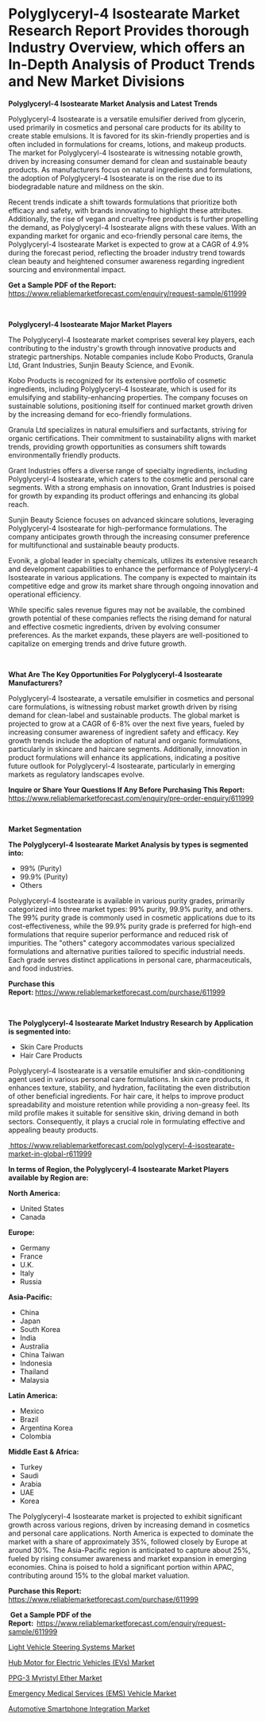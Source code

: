 <p><h1>Polyglyceryl-4 Isostearate Market Research Report Provides thorough Industry Overview, which offers an In-Depth Analysis of Product Trends and New Market Divisions</h1></p><p><strong>Polyglyceryl-4 Isostearate Market Analysis and Latest Trends</strong></p>
<p><p>Polyglyceryl-4 Isostearate is a versatile emulsifier derived from glycerin, used primarily in cosmetics and personal care products for its ability to create stable emulsions. It is favored for its skin-friendly properties and is often included in formulations for creams, lotions, and makeup products. The market for Polyglyceryl-4 Isostearate is witnessing notable growth, driven by increasing consumer demand for clean and sustainable beauty products. As manufacturers focus on natural ingredients and formulations, the adoption of Polyglyceryl-4 Isostearate is on the rise due to its biodegradable nature and mildness on the skin. </p><p>Recent trends indicate a shift towards formulations that prioritize both efficacy and safety, with brands innovating to highlight these attributes. Additionally, the rise of vegan and cruelty-free products is further propelling the demand, as Polyglyceryl-4 Isostearate aligns with these values. With an expanding market for organic and eco-friendly personal care items, the Polyglyceryl-4 Isostearate Market is expected to grow at a CAGR of 4.9% during the forecast period, reflecting the broader industry trend towards clean beauty and heightened consumer awareness regarding ingredient sourcing and environmental impact.</p></p>
<p><strong>Get a Sample PDF of the Report:&nbsp;</strong> <a href="https://www.reliablemarketforecast.com/enquiry/request-sample/611999?utm_campaign=1134&utm_medium=2&utm_source=Github&utm_content=ia&utm_term=10122024&utm_id=polyglyceryl-4-isostearate">https://www.reliablemarketforecast.com/enquiry/request-sample/611999</a></p>
<p>&nbsp;</p>
<p><strong>Polyglyceryl-4 Isostearate Major Market Players</strong></p>
<p><p>The Polyglyceryl-4 Isostearate market comprises several key players, each contributing to the industry's growth through innovative products and strategic partnerships. Notable companies include Kobo Products, Granula Ltd, Grant Industries, Sunjin Beauty Science, and Evonik.</p><p>Kobo Products is recognized for its extensive portfolio of cosmetic ingredients, including Polyglyceryl-4 Isostearate, which is used for its emulsifying and stability-enhancing properties. The company focuses on sustainable solutions, positioning itself for continued market growth driven by the increasing demand for eco-friendly formulations.</p><p>Granula Ltd specializes in natural emulsifiers and surfactants, striving for organic certifications. Their commitment to sustainability aligns with market trends, providing growth opportunities as consumers shift towards environmentally friendly products.</p><p>Grant Industries offers a diverse range of specialty ingredients, including Polyglyceryl-4 Isostearate, which caters to the cosmetic and personal care segments. With a strong emphasis on innovation, Grant Industries is poised for growth by expanding its product offerings and enhancing its global reach.</p><p>Sunjin Beauty Science focuses on advanced skincare solutions, leveraging Polyglyceryl-4 Isostearate for high-performance formulations. The company anticipates growth through the increasing consumer preference for multifunctional and sustainable beauty products.</p><p>Evonik, a global leader in specialty chemicals, utilizes its extensive research and development capabilities to enhance the performance of Polyglyceryl-4 Isostearate in various applications. The company is expected to maintain its competitive edge and grow its market share through ongoing innovation and operational efficiency.</p><p>While specific sales revenue figures may not be available, the combined growth potential of these companies reflects the rising demand for natural and effective cosmetic ingredients, driven by evolving consumer preferences. As the market expands, these players are well-positioned to capitalize on emerging trends and drive future growth.</p></p>
<p>&nbsp;</p>
<p><strong>What Are The Key Opportunities For Polyglyceryl-4 Isostearate Manufacturers?</strong></p>
<p><p>Polyglyceryl-4 Isostearate, a versatile emulsifier in cosmetics and personal care formulations, is witnessing robust market growth driven by rising demand for clean-label and sustainable products. The global market is projected to grow at a CAGR of 6-8% over the next five years, fueled by increasing consumer awareness of ingredient safety and efficacy. Key growth trends include the adoption of natural and organic formulations, particularly in skincare and haircare segments. Additionally, innovation in product formulations will enhance its applications, indicating a positive future outlook for Polyglyceryl-4 Isostearate, particularly in emerging markets as regulatory landscapes evolve.</p></p>
<p><strong>Inquire or Share Your Questions If Any Before Purchasing This Report:</strong> <a href="https://www.reliablemarketforecast.com/enquiry/pre-order-enquiry/611999?utm_campaign=1134&utm_medium=2&utm_source=Github&utm_content=ia&utm_term=10122024&utm_id=polyglyceryl-4-isostearate">https://www.reliablemarketforecast.com/enquiry/pre-order-enquiry/611999</a></p>
<p>&nbsp;</p>
<p><strong>Market Segmentation</strong></p>
<p><strong>The Polyglyceryl-4 Isostearate Market Analysis by types is segmented into:</strong></p>
<p><ul><li>99% (Purity)</li><li>99.9% (Purity)</li><li>Others</li></ul></p>
<p><p>Polyglyceryl-4 Isostearate is available in various purity grades, primarily categorized into three market types: 99% purity, 99.9% purity, and others. The 99% purity grade is commonly used in cosmetic applications due to its cost-effectiveness, while the 99.9% purity grade is preferred for high-end formulations that require superior performance and reduced risk of impurities. The "others" category accommodates various specialized formulations and alternative purities tailored to specific industrial needs. Each grade serves distinct applications in personal care, pharmaceuticals, and food industries.</p></p>
<p><strong>Purchase this Report:&nbsp;</strong><a href="https://www.reliablemarketforecast.com/purchase/611999?utm_campaign=1134&utm_medium=2&utm_source=Github&utm_content=ia&utm_term=10122024&utm_id=polyglyceryl-4-isostearate">https://www.reliablemarketforecast.com/purchase/611999</a></p>
<p>&nbsp;</p>
<p><strong>The Polyglyceryl-4 Isostearate Market Industry Research by Application is segmented into:</strong></p>
<p><ul><li>Skin Care Products</li><li>Hair Care Products</li></ul></p>
<p><p>Polyglyceryl-4 Isostearate is a versatile emulsifier and skin-conditioning agent used in various personal care formulations. In skin care products, it enhances texture, stability, and hydration, facilitating the even distribution of other beneficial ingredients. For hair care, it helps to improve product spreadability and moisture retention while providing a non-greasy feel. Its mild profile makes it suitable for sensitive skin, driving demand in both sectors. Consequently, it plays a crucial role in formulating effective and appealing beauty products.</p></p>
<p><a href="https://www.reliablemarketforecast.com/polyglyceryl-4-isostearate-market-in-global-r611999?utm_campaign=1134&utm_medium=2&utm_source=Github&utm_content=ia&utm_term=10122024&utm_id=polyglyceryl-4-isostearate">&nbsp;https://www.reliablemarketforecast.com/polyglyceryl-4-isostearate-market-in-global-r611999</a></p>
<p><strong>In terms of Region, the Polyglyceryl-4 Isostearate Market Players available by Region are:</strong></p>
<p>
    <p> <strong> North America: </strong>
        <ul>
            <li>United States</li>
            <li>Canada</li>
        </ul>
        </p> 
    <p> <strong> Europe: </strong>
        <ul>
            <li>Germany</li>
            <li>France</li>
            <li>U.K.</li>
            <li>Italy</li>
            <li>Russia</li>
        </ul>
        </p> 
    <p> <strong> Asia-Pacific: </strong>
        <ul>
            <li>China</li>
            <li>Japan</li>
            <li>South Korea</li>
            <li>India</li>
            <li>Australia</li>
            <li>China Taiwan</li>
            <li>Indonesia</li>
            <li>Thailand</li>
            <li>Malaysia</li>
        </ul>
        </p> 
    <p> <strong> Latin America: </strong>
        <ul>
            <li>Mexico</li>
            <li>Brazil</li>
            <li>Argentina Korea</li>
            <li>Colombia</li>
        </ul>
        </p> 
    <p> <strong> Middle East & Africa: </strong>
        <ul>
            <li>Turkey</li>
            <li>Saudi</li>
            <li>Arabia</li>
            <li>UAE</li>
            <li>Korea</li>
        </ul>
    </p>
    </p>
<p><p>The Polyglyceryl-4 Isostearate market is projected to exhibit significant growth across various regions, driven by increasing demand in cosmetics and personal care applications. North America is expected to dominate the market with a share of approximately 35%, followed closely by Europe at around 30%. The Asia-Pacific region is anticipated to capture about 25%, fueled by rising consumer awareness and market expansion in emerging economies. China is poised to hold a significant portion within APAC, contributing around 15% to the global market valuation.</p></p>
<p><strong>Purchase this Report: </strong><a href="https://www.reliablemarketforecast.com/purchase/611999?utm_campaign=1134&utm_medium=2&utm_source=Github&utm_content=ia&utm_term=10122024&utm_id=polyglyceryl-4-isostearate">https://www.reliablemarketforecast.com/purchase/611999</a></p>
<p>&nbsp;<strong>Get a Sample PDF of the Report:&nbsp;&nbsp;</strong><a href="https://www.reliablemarketforecast.com/enquiry/request-sample/611999?utm_campaign=1134&utm_medium=2&utm_source=Github&utm_content=ia&utm_term=10122024&utm_id=polyglyceryl-4-isostearate">https://www.reliablemarketforecast.com/enquiry/request-sample/611999</a></p>
<p><strong></strong></p>
<p><p><a href="https://www.linkedin.com/pulse/exploring-light-vehicle-steering-systems-market-projected-pp23f?utm_campaign=1134&utm_medium=2&utm_source=Github&utm_content=ia&utm_term=10122024&utm_id=polyglyceryl-4-isostearate">Light Vehicle Steering Systems Market</a></p><p><a href="https://www.linkedin.com/pulse/research-examination-onthe-hub-motor-electric-vehicles-evs-marketsize-bhf8e?utm_campaign=1134&utm_medium=2&utm_source=Github&utm_content=ia&utm_term=10122024&utm_id=polyglyceryl-4-isostearate">Hub Motor for Electric Vehicles (EVs) Market</a></p><p><a href="https://github.com/BryceTownsendr/Market-Research-Report-List-7/blob/main/ppg-3-myristyl-ether-market.md?utm_campaign=1134&utm_medium=2&utm_source=Github&utm_content=ia&utm_term=10122024&utm_id=polyglyceryl-4-isostearate">PPG-3 Myristyl Ether Market</a></p><p><a href="https://www.linkedin.com/pulse/consistent-increase-emergency-medical-services-ems-vehicle-cfule?utm_campaign=1134&utm_medium=2&utm_source=Github&utm_content=ia&utm_term=10122024&utm_id=polyglyceryl-4-isostearate">Emergency Medical Services (EMS) Vehicle Market</a></p><p><a href="https://www.linkedin.com/pulse/market-drivers-projections-automotive-smartphone-integration-zjr7c?utm_campaign=1134&utm_medium=2&utm_source=Github&utm_content=ia&utm_term=10122024&utm_id=polyglyceryl-4-isostearate">Automotive Smartphone Integration Market</a></p></p>